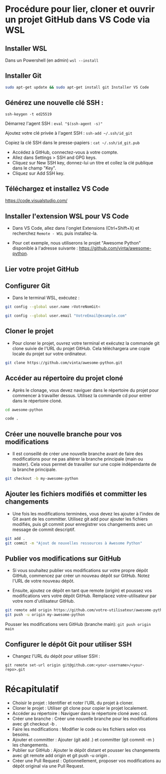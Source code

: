 # Procédure pour lier, cloner et ouvrir un projet GitHub dans VS Code via WSL 

## Installer WSL

Dans un Powershell (en admin) `wsl --install`
## Installer Git
```bash
sudo apt-get update && sudo apt-get install git Installer VS Code
```

## Générez une nouvelle clé SSH :

`ssh-keygen -t ed25519`

Démarrez l'agent SSH : `eval "$(ssh-agent -s)"`

Ajoutez votre clé privée à l'agent SSH :
`ssh-add ~/.ssh/id_git`

Copiez la clé SSH dans le presse-papiers :
`cat ~/.ssh/id_git.pub`

* Accédez à GitHub, connectez-vous à votre compte.
* Allez dans Settings > SSH and GPG keys.
* Cliquez sur New SSH key, donnez-lui un titre et collez la clé publique dans le champ "Key".
* Cliquez sur Add SSH key.



## Téléchargez et installez VS Code

https://code.visualstudio.com/

## Installer l'extension WSL pour VS Code
* Dans VS Code, allez dans l'onglet Extensions (Ctrl+Shift+X) et recherchez `Remote - WSL` puis installez-la.



* Pour cet exemple, nous utiliserons le projet "Awesome Python" disponible à l'adresse suivante :
https://github.com/vinta/awesome-python.

## Lier votre projet GitHub
## Configurer Git
* Dans le terminal WSL, exécutez :
```bash
git config --global user.name >VotreNomGit< 
```
```bash
git config --global user.email "VotreEmail@example.com" 
```

## Cloner le projet
* Pour cloner le projet, ouvrez votre terminal et exécutez la commande git clone suivie de l'URL du projet GitHub. Cela téléchargera une copie locale du projet sur votre ordinateur.

```bash
git clone https://github.com/vinta/awesome-python.git
```


## Accéder au répertoire du projet cloné
* Après le clonage, vous devez naviguer dans le répertoire du projet pour commencer à travailler dessus. Utilisez la commande cd pour entrer dans le répertoire cloné.

```bash
cd awesome-python
```
```bash
code .
```

## Créer une nouvelle branche pour vos modifications
* Il est conseillé de créer une nouvelle branche avant de faire des modifications pour ne pas altérer la branche principale (main ou master). Cela vous permet de travailler sur une copie indépendante de la branche principale.

```bash
git checkout -b my-awesome-python
```


## Ajouter les fichiers modifiés et committer les changements
* Une fois les modifications terminées, vous devez les ajouter à l'index de Git avant de les committer. Utilisez git add pour ajouter les fichiers modifiés, puis git commit pour enregistrer vos changements avec un message de commit descriptif.

```bash
git add .
git commit -m "Ajout de nouvelles ressources à Awesome Python"
```

## Publier vos modifications sur GitHub
* Si vous souhaitez publier vos modifications sur votre propre dépôt GitHub, commencez par créer un nouveau dépôt sur GitHub. Notez l'URL de votre nouveau dépôt.

* Ensuite, ajoutez ce dépôt en tant que remote (origin) et poussez vos modifications vers votre dépôt GitHub. Remplacez votre-utilisateur par votre nom d'utilisateur GitHub.

```bash
git remote add origin https://github.com/votre-utilisateur/awesome-python.git
git push -u origin my-awesome-python
```

Pousser les modifications vers GitHub (branche main): `git push origin main`





## Configurer le dépôt Git pour utiliser SSH
* Changez l'URL du dépôt pour utiliser SSH :

`git remote set-url origin git@github.com:<your-username>/<your-repo>.git`


# Récapitulatif
* Choisir le projet : Identifier et noter l'URL du projet à cloner.
* Cloner le projet : Utiliser git clone <URL> pour copier le projet localement.
* Accéder au répertoire : Naviguer dans le répertoire cloné avec cd.
* Créer une branche : Créer une nouvelle branche pour les modifications avec git checkout -b <branch-name>.
* Faire les modifications : Modifier le code ou les fichiers selon vos besoins.
* Ajouter et committer : Ajouter (git add .) et committer (git commit -m <message>) les changements.
* Publier sur GitHub : Ajouter le dépôt distant et pousser les changements avec git remote add origin <URL> et git push -u origin <branch-name>.
* Créer une Pull Request : Optionnellement, proposer vos modifications au dépôt original via une Pull Request.

